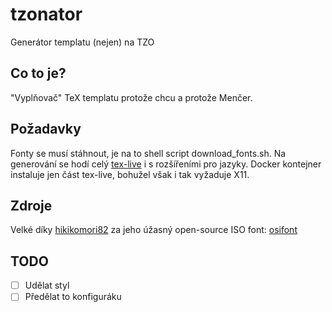 # tzonator
Generátor templatu (nejen) na TZO

## Co to je?
"Vyplňovač" TeX templatu protože chcu a protože Menčer.

## Požadavky
Fonty se musí stáhnout, je na to shell script download_fonts.sh.
Na generování se hodí celý [tex-live](https://wiki.archlinux.org/title/TeX_Live) i s rozšířeními pro jazyky.
Docker kontejner instaluje jen část tex-live, bohužel však i tak vyžaduje X11.

## Zdroje
Velké díky [hikikomori82](https://github.com/hikikomori82) za jeho úžasný open-source ISO font: [osifont](https://github.com/hikikomori82/osifont)

## TODO
- [ ] Udělat styl
- [ ] Předělat to konfiguráku
